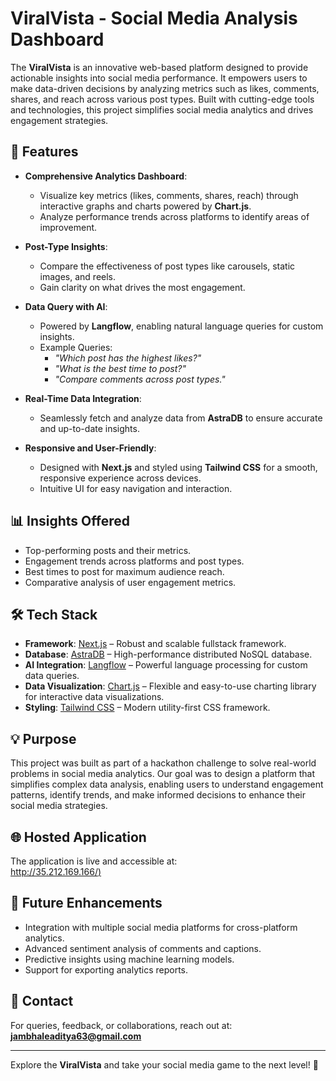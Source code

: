 # ViralVista - Social Media Analysis Dashboard

The **ViralVista** is an innovative web-based platform designed to provide actionable insights into social media performance. It empowers users to make data-driven decisions by analyzing metrics such as likes, comments, shares, and reach across various post types. Built with cutting-edge tools and technologies, this project simplifies social media analytics and drives engagement strategies.

## 🚀 Features

- **Comprehensive Analytics Dashboard**:  
   - Visualize key metrics (likes, comments, shares, reach) through interactive graphs and charts powered by **Chart.js**.  
   - Analyze performance trends across platforms to identify areas of improvement.

- **Post-Type Insights**:  
   - Compare the effectiveness of post types like carousels, static images, and reels.  
   - Gain clarity on what drives the most engagement.

- **Data Query with AI**:  
   - Powered by **Langflow**, enabling natural language queries for custom insights.  
   - Example Queries:  
      - *"Which post has the highest likes?"*  
      - *"What is the best time to post?"*  
      - *"Compare comments across post types."*

- **Real-Time Data Integration**:  
   - Seamlessly fetch and analyze data from **AstraDB** to ensure accurate and up-to-date insights.

- **Responsive and User-Friendly**:  
   - Designed with **Next.js** and styled using **Tailwind CSS** for a smooth, responsive experience across devices.  
   - Intuitive UI for easy navigation and interaction.

## 📊 Insights Offered

- Top-performing posts and their metrics.
- Engagement trends across platforms and post types.
- Best times to post for maximum audience reach.
- Comparative analysis of user engagement metrics.

## 🛠️ Tech Stack

- **Framework**: [Next.js](https://nextjs.org/) – Robust and scalable fullstack framework.
- **Database**: [AstraDB](https://www.datastax.com/products/databases/astra) – High-performance distributed NoSQL database.
- **AI Integration**: [Langflow](https://github.com/logspace-ai/langflow) – Powerful language processing for custom data queries.
- **Data Visualization**: [Chart.js](https://www.chartjs.org/) – Flexible and easy-to-use charting library for interactive data visualizations.
- **Styling**: [Tailwind CSS](https://tailwindcss.com/) – Modern utility-first CSS framework.

## 💡 Purpose

This project was built as part of a hackathon challenge to solve real-world problems in social media analytics. Our goal was to design a platform that simplifies complex data analysis, enabling users to understand engagement patterns, identify trends, and make informed decisions to enhance their social media strategies.

## 🌐 Hosted Application

The application is live and accessible at:  
[http://35.212.169.166/)](http://35.212.169.166/)

## 🎯 Future Enhancements

- Integration with multiple social media platforms for cross-platform analytics.
- Advanced sentiment analysis of comments and captions.
- Predictive insights using machine learning models.
- Support for exporting analytics reports.


## 📨 Contact

For queries, feedback, or collaborations, reach out at:  
**[jambhaleaditya63@gmail.com](mailto:jambhaleaditya63@gmail.com)**

---

Explore the **ViralVista** and take your social media game to the next level! 🎉
